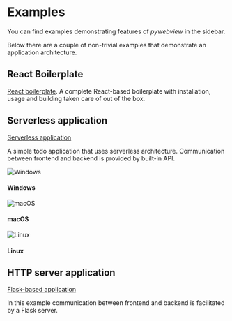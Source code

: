 # Examples

You can find examples demonstrating features of _pywebview_ in the sidebar.

Below there are a couple of non-trivial examples that demonstrate an application architecture.

## React Boilerplate

[React boilerplate](https://github.com/r0x0r/pywebview-react-boilerplate). A complete React-based boilerplate with installation, usage and building taken care of out of the box.


## Serverless application

[Serverless application](https://github.com/r0x0r/pywebview/tree/master/examples/todos)

A simple todo application that uses serverless architecture. Communication between frontend and backend is provided by built-in API.

<div class='gallery'>
  <div>
    <img src='/screenshots/todos-windows.png' alt='Windows' class='zoom'/>
    <h4>Windows</h4>
  </div>
  <div>
    <img src='/screenshots/todos-macos.png' alt='macOS' class='zoom'/>
    <h4>macOS</h4>
  </div>
  <div>
    <img src='/screenshots/todos-linux.png' alt='Linux' class='zoom'/>
    <h4>Linux</h4>
  </div>
</div>

## HTTP server application

[Flask-based application](https://github.com/r0x0r/pywebview/tree/master/examples/flask_app)

In this example communication between frontend and backend is facilitated by a Flask server.


